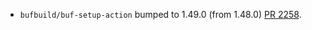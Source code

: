 * `bufbuild/buf-setup-action` bumped to 1.49.0 (from 1.48.0) [PR 2258](https://github.com/provenance-io/provenance/pull/2258).
